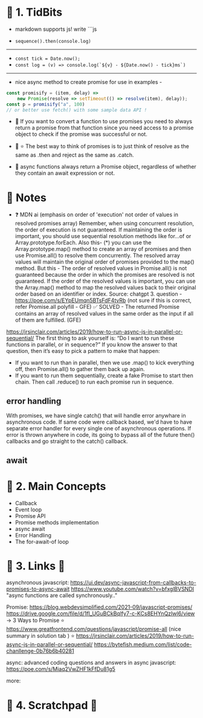 # 📌 1. TidBits

- markdown supports js! write ```js

- `sequence().then(console.log)`
---
- `const tick = Date.now();`
- ```const log = (v) => console.log(`${v} - ${Date.now() - tick}ms`)```
---
- nice async method to create promise for use in examples - 
```js
const promisify = (item, delay) =>
    new Promise(resolve => setTimeout(() => resolve(item), delay));
const p = promisify("a", 100)
// or better use fetch() with some sample data API !
```

- 🥝 If you want to convert a function to use promises you need to always return a promise from that function since you need access to a promise object to check if the promise was successful or not.

- 🥝 ⭐️ The best way to think of promises is to just think of resolve as the same as .then and reject as the same as .catch.

- 🥝 async functions always return a Promise object, regardless of whether they contain an await expression or not.

# 📌 Notes

- ❓ MDN ai (emphasis on order of 'execution' not order of values in resolved promises array) Remember, when using concurrent resolution, the order of execution is not guaranteed. If maintaining the order is important, you should use sequential resolution methods like for...of or Array.prototype.forEach. Also this-
(*) you can use the Array.prototype.map() method to create an array of promises and then use Promise.all() to resolve them concurrently. The resolved array values will maintain the original order of promises provided to the map() method.
But this - The order of resolved values in Promise.all() is not guaranteed because the order in which the promises are resolved is not guaranteed. If the order of the resolved values is important, you can use the Array.map() method to map the resolved values back to their original order based on an identifier or index.
Source: chatgpt 3. question - https://poe.com/s/EYpEUmqn5BTsFdF4tvRb
(not sure if this is correct, refer Promise.all polyfill - GFE)
✅ SOLVED - The returned Promise contains an array of resolved values in the same order as the input if all of them are fulfilled. (GFE)

https://jrsinclair.com/articles/2019/how-to-run-async-js-in-parallel-or-sequential/
The first thing to ask yourself is: “Do I want to run these functions in parallel, or in sequence?” If you know the answer to that question, then it’s easy to pick a pattern to make that happen:

- If you want to run than in parallel, then we use .map() to kick everything off, then Promise.all() to gather them back up again.
- If you want to run them sequentially, create a fake Promise to start then chain. Then call .reduce() to run each promise run in sequence.


## error handling

With promises, we have single catch() that will handle error anywhare in asynchronous code. If same code were callback based, we'd have to have separate error handler for every single one of asynchronous operations.
If error is thrown anywhere in code, its going to bypass all of the future then() callbacks and go straight to the catch() callback.

## await



# 📌 2. Main Concepts
- Callback
- Event loop
- Promise API
- Promise methods implementation
- async await
- Error Handling
- The for-await-of loop

# 📌 3. Links 🔗
asynchronous javascript:
https://ui.dev/async-javascript-from-callbacks-to-promises-to-async-await
https://www.youtube.com/watch?v=bfxglBVSNDI "async functions are called synchronously.."

Promise:
https://blog.webdevsimplified.com/2021-09/javascript-promises/
https://drive.google.com/file/d/1fI_UGuBCkBqlfy7-c-KCs8EHYnQzIwl6/view -> 3 Ways to Promise
⭐️ https://www.greatfrontend.com/questions/javascript/promise-all (nice summary in solution tab )
⭐️ https://jrsinclair.com/articles/2019/how-to-run-async-js-in-parallel-or-sequential/
https://bytefish.medium.com/list/code-chanllenge-0b76b6b40281

async:
advanced coding questions and answers in async javascript: https://poe.com/s/Miaq2VwZHF1kFfDu81g5

more:

# 📌 4. Scratchpad 📜



